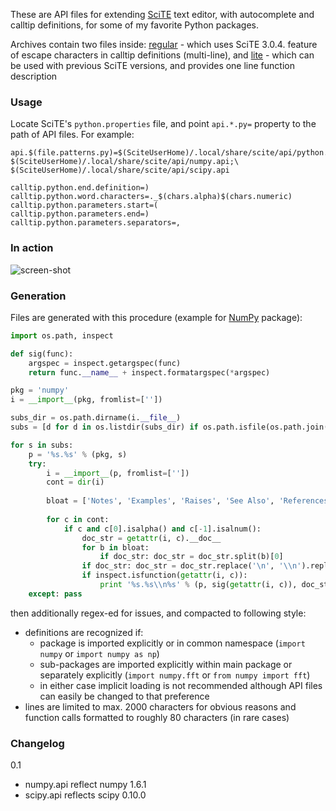 These are API files for extending [SciTE](http://www.scintilla.org/SciTE.html) text editor, with autocomplete and calltip definitions, for some of my favorite Python packages.

Archives contain two files inside: <u>regular</u> - which uses SciTE 3.0.4. feature of escape characters in calltip definitions (multi-line), and <u>lite</u> - which can be used with previous SciTE versions, and provides one line function description

### Usage

Locate SciTE's `python.properties` file, and point `api.*.py=` property to the path of API files. For example:

```
api.$(file.patterns.py)=$(SciteUserHome)/.local/share/scite/api/python.api;\
$(SciteUserHome)/.local/share/scite/api/numpy.api;\
$(SciteUserHome)/.local/share/scite/api/scipy.api

calltip.python.end.definition=)
calltip.python.word.characters=._$(chars.alpha)$(chars.numeric)
calltip.python.parameters.start=(
calltip.python.parameters.end=)
calltip.python.parameters.separators=,
```

### In action

![screen-shot](http://i.imgur.com/3bSCi.png "Rather extensive example")

### Generation

Files are generated with this procedure (example for <u>NumPy</u> package):

```python
import os.path, inspect

def sig(func):
    argspec = inspect.getargspec(func)
    return func.__name__ + inspect.formatargspec(*argspec)

pkg = 'numpy'
i = __import__(pkg, fromlist=[''])

subs_dir = os.path.dirname(i.__file__)
subs = [d for d in os.listdir(subs_dir) if os.path.isfile(os.path.join(subs_dir, d + '/__init__.py'))]

for s in subs:
    p = '%s.%s' % (pkg, s)
    try:
        i = __import__(p, fromlist=[''])
        cont = dir(i)
        
        bloat = ['Notes', 'Examples', 'Raises', 'See Also', 'References', 'Methods']
        
        for c in cont:
            if c and c[0].isalpha() and c[-1].isalnum():
                doc_str = getattr(i, c).__doc__
                for b in bloat:
                    if doc_str: doc_str = doc_str.split(b)[0]
                if doc_str: doc_str = doc_str.replace('\n', '\\n').replace('    ','\\t')
                if inspect.isfunction(getattr(i, c)):
                    print '%s.%s\\n%s' % (p, sig(getattr(i, c)), doc_str)
    except: pass
```

then additionally regex-ed for issues, and compacted to following style:
  
* definitions are recognized if:
	* package is imported explicitly or in common namespace (`import numpy` or `import numpy as np`)
	* sub-packages are imported explicitly within main package or separately explicitly (`import numpy.fft` or `from numpy import fft`)
	* in either case implicit loading is not recommended although API files can easily be changed to that preference
* lines are limited to max. 2000 characters for obvious reasons and function calls formatted to roughly 80 characters (in rare cases)

### Changelog

0.1

* numpy.api reflect numpy 1.6.1
* scipy.api reflects scipy 0.10.0
